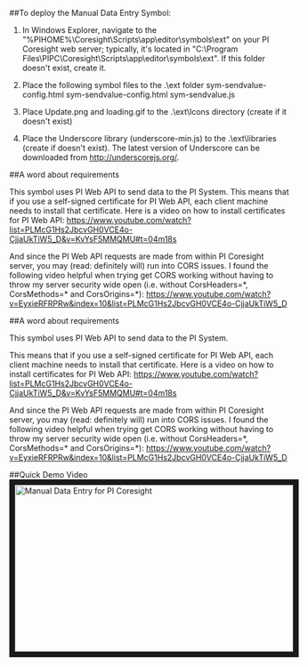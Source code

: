 ##To deploy the Manual Data Entry Symbol: 

1. In Windows Explorer, navigate to the "%PIHOME%\Coresight\Scripts\app\editor\symbols\ext" on your PI Coresight web server; typically, it's located in "C:\Program Files\PIPC\Coresight\Scripts\app\editor\symbols\ext".
If this folder doesn't exist, create it.

2. Place the following symbol files to the .\ext folder
	sym-sendvalue-config.html
	sym-sendvalue-config.html
	sym-sendvalue.js

3. Place Update.png and loading.gif to the .\ext\Icons directory (create if it doesn't exist)
4. Place the Underscore library (underscore-min.js) to the .\ext\libraries (create if doesn't exist). The latest version of Underscore can be downloaded from http://underscorejs.org/.


##A word about requirements

This symbol uses PI Web API to send data to the PI System. 
This means that if you use a self-signed certificate for PI Web API, each client machine needs to install that certificate. Here is a video on how to install certificates for PI Web API: https://www.youtube.com/watch?list=PLMcG1Hs2JbcvGH0VCE4o-CjjaUkTiW5_D&v=KvYsF5MMQMU#t=04m18s

And since the PI Web API requests are made from within PI Coresight server, you may (read: definitely will) run into CORS issues. I found the following video helpful when trying get CORS working without having to throw my server security wide open
 (i.e. without CorsHeaders=\*, CorsMethods=\* and CorsOrigins=\*): https://www.youtube.com/watch?v=EyxieRFRPRw&index=10&list=PLMcG1Hs2JbcvGH0VCE4o-CjjaUkTiW5_D

##A word about requirements

This symbol uses PI Web API to send data to the PI System.

This means that if you use a self-signed certificate for PI Web API, each client machine needs to install that certificate. 
Here is a video on how to install certificates for PI Web API: https://www.youtube.com/watch?list=PLMcG1Hs2JbcvGH0VCE4o-CjjaUkTiW5_D&v=KvYsF5MMQMU#t=04m18s

And since the PI Web API requests are made from within PI Coresight server, you may (read: definitely will) run into CORS issues.
I found the following video helpful when trying get CORS working without having to throw my server security wide open
 (i.e. without CorsHeaders=\*, CorsMethods=\* and CorsOrigins=*): https://www.youtube.com/watch?v=EyxieRFRPRw&index=10&list=PLMcG1Hs2JbcvGH0VCE4o-CjjaUkTiW5_D

##Quick Demo Video
<a href="http://www.youtube.com/watch?feature=player_embedded&v=CUklG6o9yHc
" target="_blank"><img src="http://img.youtube.com/vi/CUklG6o9yHc/0.jpg" 
alt="Manual Data Entry for PI Coresight" width="500" height="300" border="10" /></a>
